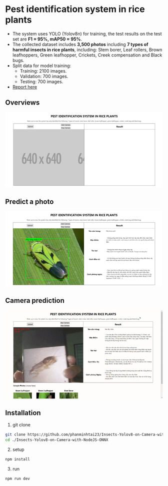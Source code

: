 # Pest identification system in rice plants
- The system uses YOLO (Yolov8n) for training, the test results on the test set are **F1 ≈ 95%, mAP50 ≈ 95%**.
- The collected dataset includes **3,500 photos** including **7 types of harmful insects in rice plants**, including: Stem borer, Leaf rollers, Brown leafhoppers, Green leafhopper, Crickets, Creek compensation and Black bugs.
- Split data for model training:
  - Training: 2100 images.
  - Validation: 700 images.
  - Testing: 700 images.
- [Report here](https://drive.google.com/file/d/1VqpZIE3QkztcQKSmE4ew5tF8251MY7F5/view?usp=sharing)
## Overviews
<img src="./assists/home.png" width="800"> 

## Predict a photo
<img src="./assists/demo_img.png" width="800"> 

## Camera prediction
![Demo GIF](./assists/demo_vid.gif)

## Installation
1. git clone
```bash
git clone https://github.com/phanminhtai23/Insects-Yolov8-on-Camera-with-NodeJS-ONNX.git
cd ./Insects-Yolov8-on-Camera-with-NodeJS-ONNX
```
2. setup
```bash
npm install
```
3. run
```bash
npm run dev
``` 
